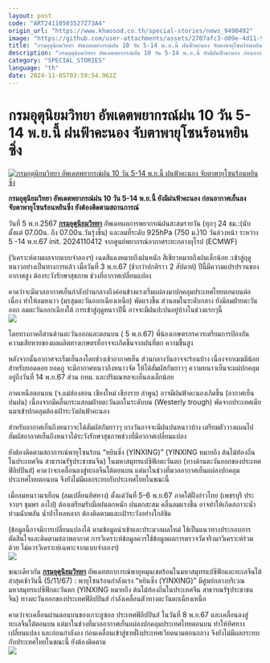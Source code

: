 ```yaml
---
layout: post
code: "ART24110503527Z73A4"
origin_url: "https://www.khaosod.co.th/special-stories/news_9490492"
image: "https://github.com/user-attachments/assets/2707afc3-d09e-4d11-9024-cdafa3a45031"
title: "กรมอุตุนิยมวิทยา อัพเดตพยากรณ์ฝน 10 วัน 5-14 พ.ย.นี้ ฝนฟ้าคะนอง จับตาพายุโซนร้อนหยินซิ่ง"
description: "กรมอุตุนิยมวิทยา อัพเดตพยากรณ์ฝน 10 วัน 5-14 พ.ย.นี้ ยังมีฝนฟ้าคะนอง ก่อนอากาศเย็นลง จับตาพายุโซนร้อนหยินซิ่ง ยังต้องติดตามสถานการณ์"
category: "SPECIAL_STORIES"
language: "th"
date: 2024-11-05T03:59:54.962Z
---
```


# กรมอุตุนิยมวิทยา อัพเดตพยากรณ์ฝน 10 วัน 5-14 พ.ย.นี้ ฝนฟ้าคะนอง จับตาพายุโซนร้อนหยินซิ่ง

[![กรมอุตุนิยมวิทยา อัพเดตพยากรณ์ฝน 10 วัน 5-14 พ.ย.นี้ ฝนฟ้าคะนอง จับตาพายุโซนร้อนหยินซิ่ง](https://www.khaosod.co.th/wpapp/uploads/2024/11/strom.jpg "กรมอุตุนิยมวิทยา อัพเดตพยากรณ์ฝน 10 วัน 5-14 พ.ย.นี้ ฝนฟ้าคะนอง จับตาพายุโซนร้อนหยินซิ่ง")](https://www.khaosod.co.th/wpapp/uploads/2024/11/strom.jpg)

**กรมอุตุนิยมวิทยา อัพเดตพยากรณ์ฝน 10 วัน 5-14 พ.ย.นี้ ยังมีฝนฟ้าคะนอง ก่อนอากาศเย็นลง จับตาพายุโซนร้อนหยินซิ่ง ยังต้องติดตามสถานการณ์**

วันที่ 5 พ.ย.2567 [**กรมอุตุนิยมวิทยา**](https://www.facebook.com/tmd.go.th?__cft__[0]=AZVo_Fox1AqXHyTz7wPNz5JecNI_VLKPWkZA6UzXmXCShNjMYQDMuRnsAVN7FeGBoP1NvbOcCfbmpLt-yO1SQJlXHzHifO5iyKgbwNuzVfgupq1U-Dlsjc4WWlxaF9BBXDxYIxGLDEUqBDqRGlMHjEqMfOEl5gu0Q1ITxslM7IqsOw&__tn__=-UC%2CP-R) อัพเดทผลการพยากรณ์ฝนสะสมรายวัน (ทุกๆ 24 ชม.:(นับตั้งแต่ 07.00น. ถึง 07.00น.วันรุ่งขึ้น) และลมที่ระดับ 925hPa (750 ม.)10 วันล่วงหน้า ระหว่าง 5 -14 พ.ย.67 init. 2024110412 จากศูนย์พยากรณ์อากาศระยะกลางยุโรป (ECMWF)

(วิเคราะห์ตามผลจากแบบจำลองฯ) เฉดสีแดงหมายถึงฝนหนัก สีเขียวหมายถึงฝนเล็กน้อย :เข้าสู่ฤดูหนาวอย่างเป็นทางการแล้ว เมื่อวันที่ 3 พ.ย.67 (ช้ากว่าปกติราว 2 สัปดาห์) ปีนี้มีความแปรปรวนของอากาศสูง ต้องระวังรักษาสุขภาพ ช่วงที่อากาศเปลี่ยนแปลง

คาดว่าจะมีมวลอากาศเย็นกำลังปานกลางถึงค่อนข้างแรงเริ่มแผ่ลงมาปกคลุมประเทศไทยตอนบนต่อเนื่อง ทำให้ลมหนาว (มรสุมตะวันออกเฉียงเหนือ) พัดแรงขึ้น ส่วนลมในระดับกลาง ยังมีลมฝ่ายตะวันออก ลมตะวันออกเฉียงใต้ การเข้าสู่ฤดูหนาวปีนี้ อาจจะมีฝนปะปนอยู่บ้างในช่วงแรกๆนี้  
[![](https://www.khaosod.co.th/wpapp/uploads/2024/11/465672948_984093087096160_8423716353002385164_n-696x581.jpg)](https://www.khaosod.co.th/wpapp/uploads/2024/11/465672948_984093087096160_8423716353002385164_n.jpg)

โดยทางภาคอีสานด้านตะวันออกและตอนบน ( 5 พ.ย.67) พี่น้องเกษตรกรควรเตรียมการป้องกันความเสียหายของผลผลิตทางเกษตรที่อาจจะเกิดขึ้นจากฝนที่ตก ความชื้นสูง

หลังจากนั้นอากาศจะเริ่มเย็นลงโดยช่วงเช้าอากาศเย็น ส่วนกลางวันอาจจะร้อนบ้าง เนื่องจากเมฆมีน้อย สำหรับยอดดอย ยอดภู จะมีอากาศหนาวถึงหนาวจัด ให้ได้สัมผัสกันยาวๆ ความหนาวเย็นจะแผ่ปกคลุมอยู่ถึงวันที่ 14 พ.ย.67 ส่วน กทม. และปริมณฑลจะเย็นลงเล็กน้อย

ภาคเหนือตอนบน (จ.แม่ฮ่องสอน เชียงใหม่ เชียงราย ลำพูน) อาจมีฝนฟ้าคะนองเกิดขึ้น (อากาศเย็นปนฝน) เนื่องจากมีคลื่นกระแสลมฝ่ายตะวันตกในระดับบน (Westerly trough) พัดจากประเทศเมียนมาเข้าปกคลุมต้องเฝ้าระวังฝนฟ้าคะนอง

สำหรับอากาศเย็นถึงหนาวจะได้สัมผัสกันยาวๆ บางวันอาจจะมีฝนปนหนาวบ้าง เตรียมตัววางแผนไปสัมผัสอากาศเย็นถึงหนาวได้ระวังรักษาสุขภาพช่วงที่มีอากาศเปลี่ยนแปลง

ยังต้องติดตามสถาการณ์พายุโซนร้อน “หยินซิ่ง (YINXING)” (YINXING หมายถึง ต้นไม้ท้องถิ่นในประเทศจีน สาธารณรัฐประชาชนจีน) ในมหาสมุทรแปซิฟิกตะวันตก (ทางด้านตะวันออกของประเทศฟิลิปปินส์) คาดว่าจะเคลื่อนลงสู่ทะเลจีนใต้ตอนบน แต่มาในช่วงที่มวลอากาศเย็นแผ่ลงปกคลุมประเทศไทยตอนบน จึงยังไม่มีผลกระทบกับประเทศไทยในขณะนี้

เมื่อลมหนาวมาเยือน (ลมเปลี่ยนทิศทาง) ตั้งแต่วันที่ 5-6 พ.ย.67 ภาคใต้ฝั่งอ่าวไทย (เพชรบุรี ประจวบฯ ชุมพร ลงไป) ต้องเตรียมรับมือฝนตกหนัก ฝนตกสะสม คลื่นลมแรงขึ้น อาจทำให้เกิดสภาวะน้ำท่วมฉับพลัน น้ำป่าไหลหลาก ต้องติดตามและเฝ้าระวังอย่างใกล้ชิด

(ข้อมูลนี้อาจมีการเปลี่ยนแปลงได้ ตามข้อมูลนำเข้าและประมวลผลใหม่ ใช้เป็นแนวทางประกอบการตัดสินใจและติดตามสภาพอากาศ การวิเคราะห์ข้อมูลควรใช้ข้อมูลผลการตรวจวัดจริงมาวิเคราะห์ร่วมด้วย ไม่ควรวิเคราะห์เฉพาะจากแบบจำลองฯ)  
[![](https://www.khaosod.co.th/wpapp/uploads/2024/11/5nov-696x670.jpg)](https://www.khaosod.co.th/wpapp/uploads/2024/11/5nov.jpg)

ขณะเดียวกัน [**กรมอุตุนิยมวิทยา**](https://www.facebook.com/tmd.go.th?__cft__[0]=AZVo_Fox1AqXHyTz7wPNz5JecNI_VLKPWkZA6UzXmXCShNjMYQDMuRnsAVN7FeGBoP1NvbOcCfbmpLt-yO1SQJlXHzHifO5iyKgbwNuzVfgupq1U-Dlsjc4WWlxaF9BBXDxYIxGLDEUqBDqRGlMHjEqMfOEl5gu0Q1ITxslM7IqsOw&__tn__=-UC%2CP-R) อัพเดทสถาการณ์พายุหมุนเขตร้อนในมหาสมุทรแปซิฟิกและทะเลจีนใต้ล่าสุดเช้าวันนี้ (5/11/67) : พายุโซนร้อนกำลังแรง “หยินซิ่ง (YINXING)” มีศูนย์กลางบริเวณมหาสมุทรแปซิฟิกตะวันตก (YINXING หมายถึง ต้นไม้ท้องถิ่นในประเทศจีน สาธารณรัฐประชาชนจีน) ทางตะวันออกของประเทศฟิลิปปินส์ กำลังเคลื่อนตัวทางตะวันตกเฉียงเหนือ

คาดว่าจะเคลื่อนผ่านตอนบนของเกาะลูซอล ประเทศฟิลิปปินส์ ในวันที่ 8 พ.ย.67 และเคลื่อนลงสู่ทะเลจีนใต้ตอนบน แต่มาในช่วงที่มวลอากาศเย็นแผ่ลงปกคลุมประเทศไทยตอนบน ทำให้ทิศทางเปลี่ยนแปลง และอ่อนกำลังลง ก่อนเคลื่อนเข้าสู่ชายฝั่งประเทศเวียดนามตอนกลาง จึงยังไม่มีผลกระทบกับประเทศไทยในขณะนี้ ยังต้องติดตาม  
[![](https://www.khaosod.co.th/wpapp/uploads/2024/11/6nov-696x671.jpg)](https://www.khaosod.co.th/wpapp/uploads/2024/11/6nov.jpg)